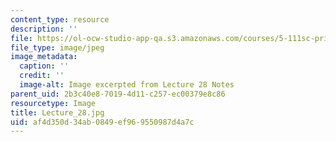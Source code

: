 ```yaml
---
content_type: resource
description: ''
file: https://ol-ocw-studio-app-qa.s3.amazonaws.com/courses/5-111sc-principles-of-chemical-science-fall-2014/af4d350d34ab0849ef969550987d4a7c_Lecture_28.jpg
file_type: image/jpeg
image_metadata:
  caption: ''
  credit: ''
  image-alt: Image excerpted from Lecture 28 Notes
parent_uid: 2b3c40e8-7019-4d11-c257-ec00379e8c86
resourcetype: Image
title: Lecture_28.jpg
uid: af4d350d-34ab-0849-ef96-9550987d4a7c
---
```

